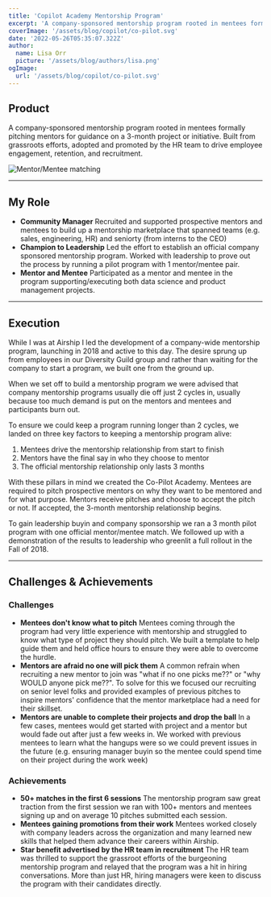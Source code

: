 ```yaml
---
title: 'Copilot Academy Mentorship Program'
excerpt: 'A company-sponsored mentorship program rooted in mentees formally pitching mentors for guidance on a 3-month project or initiative. Built from grassroots efforts, adopted and promoted by the HR team to drive employee engagement, retention, and recruitment.'
coverImage: '/assets/blog/copilot/co-pilot.svg'
date: '2022-05-26T05:35:07.322Z'
author:
  name: Lisa Orr
  picture: '/assets/blog/authors/lisa.png'
ogImage:
  url: '/assets/blog/copilot/co-pilot.svg'
---
```


## Product

A company-sponsored mentorship program rooted in mentees formally pitching mentors for guidance on a 3-month project or initiative. Built from grassroots efforts, adopted and promoted by the HR team to drive employee engagement, retention, and recruitment.

![Mentor/Mentee matching](/assets/blog/copilot/copilotcover.png)

---
 
## My Role
* **Community Manager** Recruited and supported prospective mentors and mentees to build up a mentorship marketplace that spanned teams (e.g. sales, engineering, HR) and seniorty (from interns to the CEO)
* **Champion to Leadership** Led the effort to establish an official company sponsored mentorship program. Worked with leadership to prove out the process by running a pilot program with 1 mentor/mentee pair.
* **Mentor and Mentee** Participated as a mentor and mentee in the program supporting/executing both data science and product management projects. 

---

## Execution
While I was at Airship I led the development of a company-wide mentorship program, launching in 2018 and active to this day. The desire sprung up from employees in our Diversity Guild group and rather than waiting for the company to start a program, we built one from the ground up.

When we set off to build a mentorship program we were advised that company mentorship programs usually die off just 2 cycles in, usually because too much demand is put on the mentors and mentees and participants burn out.

To ensure we could keep a program running longer than 2 cycles, we landed on three key factors to keeping a mentorship program alive:

1. Mentees drive the mentorship relationship from start to finish
2. Mentors have the final say in who they choose to mentor
3. The official mentorship relationship only lasts 3 months

With these pillars in mind we created the Co-Pilot Academy. Mentees are required to pitch prospective mentors on why they want to be mentored and for what purpose. Mentors receive pitches and choose to accept the pitch or not. If accepted, the 3-month mentorship relationship begins.

To gain leadership buyin and company sponsorship we ran a 3 month pilot program with one official mentor/mentee match. We followed up with a demonstration of the results to leadership who greenlit a full rollout in the Fall of 2018. 

---

## Challenges & Achievements

### Challenges
* **Mentees don't know what to pitch** Mentees coming through the program had very little experience with mentorship and struggled to know what type of project they should pitch. We built a template to help guide them and held office hours to ensure they were able to overcome the hurdle. 
* **Mentors are afraid no one will pick them** A common refrain when recruiting a new mentor to join was "what if no one picks me??" or "why WOULD anyone pick me??". To solve for this we focused our recruiting on senior level folks and provided examples of previous pitches to inspire mentors' confidence that the mentor marketplace had a need for their skillset. 
* **Mentors are unable to complete their projects and drop the ball** In a few cases, mentees would get started with project and a mentor but would fade out after just a few weeks in. We worked with previous mentees to learn what the hangups were so we could prevent issues in the future (e.g. ensuring manager buyin so the mentee could spend time on their project during the work week)

### Achievements
* **50+ matches in the first 6 sessions** The mentorship program saw great traction from the first session we ran with 100+ mentors and mentees signing up and on average 10 pitches submitted each session.
* **Mentees gaining promotions from their work** Mentees worked closely with company leaders across the organization and many learned new skills that helped them advance their careers within Airship.
* **Star benefit advertised by the HR team in recruitment** The HR team was thrilled to support the grassroot efforts of the burgeoning mentorship program and relayed that the program was a hit in hiring conversations. More than just HR, hiring managers were keen to discuss the program with their candidates directly. 
